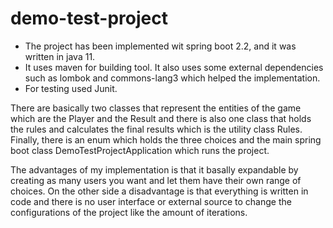 # demo-test-project

* The project has been implemented wit spring boot 2.2, and it was written in java 11.
* It uses maven for building tool. It also uses some external dependencies such as lombok and commons-lang3 which helped the implementation.
* For testing used Junit.

There are basically two classes that represent the entities of the game which are the Player and the Result and there is also one class that 
holds the rules and calculates the final results which is the utility class Rules. Finally, there is an enum which holds the three choices and 
the main spring boot class DemoTestProjectApplication which runs the project.

The advantages of my implementation is that it basally expandable by creating as many users you want and let them have their own range of choices.
On the other side a disadvantage is that everything is written in code and there is no user interface or external source to change the configurations of the project like 
the amount of iterations.
